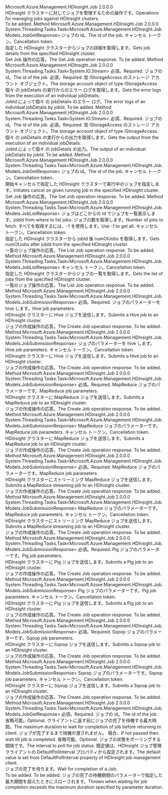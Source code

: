 <Type Name="IJobOperations" FullName="Microsoft.Azure.Management.HDInsight.Job.IJobOperations">
  <TypeSignature Language="C#" Value="public interface IJobOperations" />
  <TypeSignature Language="ILAsm" Value=".class public interface auto ansi abstract IJobOperations" />
  <TypeSignature Language="DocId" Value="T:Microsoft.Azure.Management.HDInsight.Job.IJobOperations" />
  <TypeSignature Language="VB.NET" Value="Public Interface IJobOperations" />
  <TypeSignature Language="F#" Value="type IJobOperations = interface" />
  <AssemblyInfo>
    <AssemblyName>Microsoft.Azure.Management.HDInsight.Job</AssemblyName>
    <AssemblyVersion>2.0.0.0</AssemblyVersion>
  </AssemblyInfo>
  <Interfaces />
  <Docs>
    <summary>
            <span data-ttu-id="99120-101">HDInsight クラスターに対してジョブを管理するための操作です。</span><span class="sxs-lookup"><span data-stu-id="99120-101">Operations for managing jobs against HDInsight clusters.</span></span>
            </summary>
    <remarks>To be added.</remarks>
  </Docs>
  <Members>
    <Member MemberName="GetJobAsync">
      <MemberSignature Language="C#" Value="public System.Threading.Tasks.Task&lt;Microsoft.Azure.Management.HDInsight.Job.Models.JobGetResponse&gt; GetJobAsync (string jobId, System.Threading.CancellationToken cancellationToken);" />
      <MemberSignature Language="ILAsm" Value=".method public hidebysig newslot virtual instance class System.Threading.Tasks.Task`1&lt;class Microsoft.Azure.Management.HDInsight.Job.Models.JobGetResponse&gt; GetJobAsync(string jobId, valuetype System.Threading.CancellationToken cancellationToken) cil managed" />
      <MemberSignature Language="DocId" Value="M:Microsoft.Azure.Management.HDInsight.Job.IJobOperations.GetJobAsync(System.String,System.Threading.CancellationToken)" />
      <MemberSignature Language="F#" Value="abstract member GetJobAsync : string * System.Threading.CancellationToken -&gt; System.Threading.Tasks.Task&lt;Microsoft.Azure.Management.HDInsight.Job.Models.JobGetResponse&gt;" Usage="iJobOperations.GetJobAsync (jobId, cancellationToken)" />
      <MemberType>Method</MemberType>
      <AssemblyInfo>
        <AssemblyName>Microsoft.Azure.Management.HDInsight.Job</AssemblyName>
        <AssemblyVersion>2.0.0.0</AssemblyVersion>
      </AssemblyInfo>
      <ReturnValue>
        <ReturnType>System.Threading.Tasks.Task&lt;Microsoft.Azure.Management.HDInsight.Job.Models.JobGetResponse&gt;</ReturnType>
      </ReturnValue>
      <Parameters>
        <Parameter Name="jobId" Type="System.String" />
        <Parameter Name="cancellationToken" Type="System.Threading.CancellationToken" />
      </Parameters>
      <Docs>
        <param name="jobId">
            <span data-ttu-id="99120-102">ジョブの id。</span><span class="sxs-lookup"><span data-stu-id="99120-102">The id of the job.</span></span>
            </param>
        <param name="cancellationToken">
            <span data-ttu-id="99120-103">キャンセル トークン。</span><span class="sxs-lookup"><span data-stu-id="99120-103">Cancellation token.</span></span>
            </param>
        <summary>
            <span data-ttu-id="99120-104">指定した HDInsight クラスターからジョブの詳細を取得します。</span><span class="sxs-lookup"><span data-stu-id="99120-104">Gets job details from the specified HDInsight cluster.</span></span>
            </summary>
        <returns>
            <span data-ttu-id="99120-105">Get Job 操作の応答。</span><span class="sxs-lookup"><span data-stu-id="99120-105">The Get Job operation response.</span></span>
            </returns>
        <remarks>To be added.</remarks>
      </Docs>
    </Member>
    <Member MemberName="GetJobErrorLogsAsync">
      <MemberSignature Language="C#" Value="public System.Threading.Tasks.Task&lt;System.IO.Stream&gt; GetJobErrorLogsAsync (string jobId, Microsoft.Azure.Management.HDInsight.Job.Models.IStorageAccess storageAccess, System.Threading.CancellationToken cancellationToken);" />
      <MemberSignature Language="ILAsm" Value=".method public hidebysig newslot virtual instance class System.Threading.Tasks.Task`1&lt;class System.IO.Stream&gt; GetJobErrorLogsAsync(string jobId, class Microsoft.Azure.Management.HDInsight.Job.Models.IStorageAccess storageAccess, valuetype System.Threading.CancellationToken cancellationToken) cil managed" />
      <MemberSignature Language="DocId" Value="M:Microsoft.Azure.Management.HDInsight.Job.IJobOperations.GetJobErrorLogsAsync(System.String,Microsoft.Azure.Management.HDInsight.Job.Models.IStorageAccess,System.Threading.CancellationToken)" />
      <MemberSignature Language="F#" Value="abstract member GetJobErrorLogsAsync : string * Microsoft.Azure.Management.HDInsight.Job.Models.IStorageAccess * System.Threading.CancellationToken -&gt; System.Threading.Tasks.Task&lt;System.IO.Stream&gt;" Usage="iJobOperations.GetJobErrorLogsAsync (jobId, storageAccess, cancellationToken)" />
      <MemberType>Method</MemberType>
      <AssemblyInfo>
        <AssemblyName>Microsoft.Azure.Management.HDInsight.Job</AssemblyName>
        <AssemblyVersion>2.0.0.0</AssemblyVersion>
      </AssemblyInfo>
      <ReturnValue>
        <ReturnType>System.Threading.Tasks.Task&lt;System.IO.Stream&gt;</ReturnType>
      </ReturnValue>
      <Parameters>
        <Parameter Name="jobId" Type="System.String" />
        <Parameter Name="storageAccess" Type="Microsoft.Azure.Management.HDInsight.Job.Models.IStorageAccess" />
        <Parameter Name="cancellationToken" Type="System.Threading.CancellationToken" />
      </Parameters>
      <Docs>
        <param name="jobId">
            <span data-ttu-id="99120-106">必須。</span><span class="sxs-lookup"><span data-stu-id="99120-106">Required.</span></span> <span data-ttu-id="99120-107">ジョブの id。</span><span class="sxs-lookup"><span data-stu-id="99120-107">The id of the job.</span></span>
            </param>
        <param name="storageAccess">
            <span data-ttu-id="99120-108">必須。</span><span class="sxs-lookup"><span data-stu-id="99120-108">Required.</span></span> <span data-ttu-id="99120-109">型 IStorageAccess のストレージ アカウント オブジェクト。</span><span class="sxs-lookup"><span data-stu-id="99120-109">The storage account object of type IStorageAccess.</span></span>
            </param>
        <param name="cancellationToken"></param>
        <summary>
            <span data-ttu-id="99120-110">個々 の jobDetails の実行からのエラー ログを取得します。</span><span class="sxs-lookup"><span data-stu-id="99120-110">Gets the error logs from the execution of an individual jobDetails.</span></span>
            </summary>
        <returns>
            <span data-ttu-id="99120-111">JobId によって個々 の jobDetails のエラー ログ。</span><span class="sxs-lookup"><span data-stu-id="99120-111">The error logs of an individual jobDetails by jobId.</span></span>
            </returns>
        <remarks>To be added.</remarks>
      </Docs>
    </Member>
    <Member MemberName="GetJobOutputAsync">
      <MemberSignature Language="C#" Value="public System.Threading.Tasks.Task&lt;System.IO.Stream&gt; GetJobOutputAsync (string jobId, Microsoft.Azure.Management.HDInsight.Job.Models.IStorageAccess storageAccess, System.Threading.CancellationToken cancellationToken);" />
      <MemberSignature Language="ILAsm" Value=".method public hidebysig newslot virtual instance class System.Threading.Tasks.Task`1&lt;class System.IO.Stream&gt; GetJobOutputAsync(string jobId, class Microsoft.Azure.Management.HDInsight.Job.Models.IStorageAccess storageAccess, valuetype System.Threading.CancellationToken cancellationToken) cil managed" />
      <MemberSignature Language="DocId" Value="M:Microsoft.Azure.Management.HDInsight.Job.IJobOperations.GetJobOutputAsync(System.String,Microsoft.Azure.Management.HDInsight.Job.Models.IStorageAccess,System.Threading.CancellationToken)" />
      <MemberSignature Language="F#" Value="abstract member GetJobOutputAsync : string * Microsoft.Azure.Management.HDInsight.Job.Models.IStorageAccess * System.Threading.CancellationToken -&gt; System.Threading.Tasks.Task&lt;System.IO.Stream&gt;" Usage="iJobOperations.GetJobOutputAsync (jobId, storageAccess, cancellationToken)" />
      <MemberType>Method</MemberType>
      <AssemblyInfo>
        <AssemblyName>Microsoft.Azure.Management.HDInsight.Job</AssemblyName>
        <AssemblyVersion>2.0.0.0</AssemblyVersion>
      </AssemblyInfo>
      <ReturnValue>
        <ReturnType>System.Threading.Tasks.Task&lt;System.IO.Stream&gt;</ReturnType>
      </ReturnValue>
      <Parameters>
        <Parameter Name="jobId" Type="System.String" />
        <Parameter Name="storageAccess" Type="Microsoft.Azure.Management.HDInsight.Job.Models.IStorageAccess" />
        <Parameter Name="cancellationToken" Type="System.Threading.CancellationToken" />
      </Parameters>
      <Docs>
        <param name="jobId">
            <span data-ttu-id="99120-112">必須。</span><span class="sxs-lookup"><span data-stu-id="99120-112">Required.</span></span> <span data-ttu-id="99120-113">ジョブの id。</span><span class="sxs-lookup"><span data-stu-id="99120-113">The id of the job.</span></span>
            </param>
        <param name="storageAccess">
            <span data-ttu-id="99120-114">必須。</span><span class="sxs-lookup"><span data-stu-id="99120-114">Required.</span></span> <span data-ttu-id="99120-115">型 IStorageAccess のストレージ アカウント オブジェクト。</span><span class="sxs-lookup"><span data-stu-id="99120-115">The storage account object of type IStorageAccess.</span></span>
            </param>
        <param name="cancellationToken"></param>
        <summary>
            <span data-ttu-id="99120-116">個々 の jobDetails の実行からの出力を取得します。</span><span class="sxs-lookup"><span data-stu-id="99120-116">Gets the output from the execution of an individual jobDetails.</span></span>
            </summary>
        <returns>
            <span data-ttu-id="99120-117">JobId によって個々 の jobDetails の出力。</span><span class="sxs-lookup"><span data-stu-id="99120-117">The output of an individual jobDetails by jobId.</span></span>
            </returns>
        <remarks>To be added.</remarks>
      </Docs>
    </Member>
    <Member MemberName="KillJobAsync">
      <MemberSignature Language="C#" Value="public System.Threading.Tasks.Task&lt;Microsoft.Azure.Management.HDInsight.Job.Models.JobGetResponse&gt; KillJobAsync (string jobId, System.Threading.CancellationToken cancellationToken);" />
      <MemberSignature Language="ILAsm" Value=".method public hidebysig newslot virtual instance class System.Threading.Tasks.Task`1&lt;class Microsoft.Azure.Management.HDInsight.Job.Models.JobGetResponse&gt; KillJobAsync(string jobId, valuetype System.Threading.CancellationToken cancellationToken) cil managed" />
      <MemberSignature Language="DocId" Value="M:Microsoft.Azure.Management.HDInsight.Job.IJobOperations.KillJobAsync(System.String,System.Threading.CancellationToken)" />
      <MemberSignature Language="F#" Value="abstract member KillJobAsync : string * System.Threading.CancellationToken -&gt; System.Threading.Tasks.Task&lt;Microsoft.Azure.Management.HDInsight.Job.Models.JobGetResponse&gt;" Usage="iJobOperations.KillJobAsync (jobId, cancellationToken)" />
      <MemberType>Method</MemberType>
      <AssemblyInfo>
        <AssemblyName>Microsoft.Azure.Management.HDInsight.Job</AssemblyName>
        <AssemblyVersion>2.0.0.0</AssemblyVersion>
      </AssemblyInfo>
      <ReturnValue>
        <ReturnType>System.Threading.Tasks.Task&lt;Microsoft.Azure.Management.HDInsight.Job.Models.JobGetResponse&gt;</ReturnType>
      </ReturnValue>
      <Parameters>
        <Parameter Name="jobId" Type="System.String" />
        <Parameter Name="cancellationToken" Type="System.Threading.CancellationToken" />
      </Parameters>
      <Docs>
        <param name="jobId">
            <span data-ttu-id="99120-118">ジョブの id。</span><span class="sxs-lookup"><span data-stu-id="99120-118">The id of the job.</span></span>
            </param>
        <param name="cancellationToken">
            <span data-ttu-id="99120-119">キャンセル トークン。</span><span class="sxs-lookup"><span data-stu-id="99120-119">Cancellation token.</span></span>
            </param>
        <summary>
            <span data-ttu-id="99120-120">開始キャンセルで指定した HDInsight クラスターで実行中のジョブを指定します。</span><span class="sxs-lookup"><span data-stu-id="99120-120">Initiates cancel on given running job in the specified HDInsight cluster.</span></span>
            </summary>
        <returns>
            <span data-ttu-id="99120-121">Get Job 操作の応答。</span><span class="sxs-lookup"><span data-stu-id="99120-121">The Get Job operation response.</span></span>
            </returns>
        <remarks>To be added.</remarks>
      </Docs>
    </Member>
    <Member MemberName="ListJobsAfterJobIdAsync">
      <MemberSignature Language="C#" Value="public System.Threading.Tasks.Task&lt;Microsoft.Azure.Management.HDInsight.Job.Models.JobListResponse&gt; ListJobsAfterJobIdAsync (string jobId, int numOfJobs, System.Threading.CancellationToken cancellationToken);" />
      <MemberSignature Language="ILAsm" Value=".method public hidebysig newslot virtual instance class System.Threading.Tasks.Task`1&lt;class Microsoft.Azure.Management.HDInsight.Job.Models.JobListResponse&gt; ListJobsAfterJobIdAsync(string jobId, int32 numOfJobs, valuetype System.Threading.CancellationToken cancellationToken) cil managed" />
      <MemberSignature Language="DocId" Value="M:Microsoft.Azure.Management.HDInsight.Job.IJobOperations.ListJobsAfterJobIdAsync(System.String,System.Int32,System.Threading.CancellationToken)" />
      <MemberSignature Language="F#" Value="abstract member ListJobsAfterJobIdAsync : string * int * System.Threading.CancellationToken -&gt; System.Threading.Tasks.Task&lt;Microsoft.Azure.Management.HDInsight.Job.Models.JobListResponse&gt;" Usage="iJobOperations.ListJobsAfterJobIdAsync (jobId, numOfJobs, cancellationToken)" />
      <MemberType>Method</MemberType>
      <AssemblyInfo>
        <AssemblyName>Microsoft.Azure.Management.HDInsight.Job</AssemblyName>
        <AssemblyVersion>2.0.0.0</AssemblyVersion>
      </AssemblyInfo>
      <ReturnValue>
        <ReturnType>System.Threading.Tasks.Task&lt;Microsoft.Azure.Management.HDInsight.Job.Models.JobListResponse&gt;</ReturnType>
      </ReturnValue>
      <Parameters>
        <Parameter Name="jobId" Type="System.String" />
        <Parameter Name="numOfJobs" Type="System.Int32" />
        <Parameter Name="cancellationToken" Type="System.Threading.CancellationToken" />
      </Parameters>
      <Docs>
        <param name="jobId">
            <span data-ttu-id="99120-122">ジョブはどこからの Id でジョブを一覧表示します。</span><span class="sxs-lookup"><span data-stu-id="99120-122">jobId from where to list jobs.</span></span>
            </param>
        <param name="numOfJobs">
            <span data-ttu-id="99120-123">ジョブの数を取得します。</span><span class="sxs-lookup"><span data-stu-id="99120-123">Number of jobs to fetch.</span></span> <span data-ttu-id="99120-124">すべてを取得するには、-1 を使用します。</span><span class="sxs-lookup"><span data-stu-id="99120-124">Use -1 to get all.</span></span>
            </param>
        <param name="cancellationToken">
            <span data-ttu-id="99120-125">キャンセル トークン。</span><span class="sxs-lookup"><span data-stu-id="99120-125">Cancellation token.</span></span>
            </param>
        <summary>
            <span data-ttu-id="99120-126">指定した HDInsight クラスターから jobId 後 numOfJobs を取得します。</span><span class="sxs-lookup"><span data-stu-id="99120-126">Gets numOfJobs after jobId from the specified HDInsight cluster.</span></span>
            </summary>
        <returns>
            <span data-ttu-id="99120-127">一覧のジョブ操作の応答。</span><span class="sxs-lookup"><span data-stu-id="99120-127">The List Job operation response.</span></span>
            </returns>
        <remarks>To be added.</remarks>
      </Docs>
    </Member>
    <Member MemberName="ListJobsAsync">
      <MemberSignature Language="C#" Value="public System.Threading.Tasks.Task&lt;Microsoft.Azure.Management.HDInsight.Job.Models.JobListResponse&gt; ListJobsAsync (System.Threading.CancellationToken cancellationToken);" />
      <MemberSignature Language="ILAsm" Value=".method public hidebysig newslot virtual instance class System.Threading.Tasks.Task`1&lt;class Microsoft.Azure.Management.HDInsight.Job.Models.JobListResponse&gt; ListJobsAsync(valuetype System.Threading.CancellationToken cancellationToken) cil managed" />
      <MemberSignature Language="DocId" Value="M:Microsoft.Azure.Management.HDInsight.Job.IJobOperations.ListJobsAsync(System.Threading.CancellationToken)" />
      <MemberSignature Language="F#" Value="abstract member ListJobsAsync : System.Threading.CancellationToken -&gt; System.Threading.Tasks.Task&lt;Microsoft.Azure.Management.HDInsight.Job.Models.JobListResponse&gt;" Usage="iJobOperations.ListJobsAsync cancellationToken" />
      <MemberType>Method</MemberType>
      <AssemblyInfo>
        <AssemblyName>Microsoft.Azure.Management.HDInsight.Job</AssemblyName>
        <AssemblyVersion>2.0.0.0</AssemblyVersion>
      </AssemblyInfo>
      <ReturnValue>
        <ReturnType>System.Threading.Tasks.Task&lt;Microsoft.Azure.Management.HDInsight.Job.Models.JobListResponse&gt;</ReturnType>
      </ReturnValue>
      <Parameters>
        <Parameter Name="cancellationToken" Type="System.Threading.CancellationToken" />
      </Parameters>
      <Docs>
        <param name="cancellationToken">
            <span data-ttu-id="99120-128">キャンセル トークン。</span><span class="sxs-lookup"><span data-stu-id="99120-128">Cancellation token.</span></span>
            </param>
        <summary>
            <span data-ttu-id="99120-129">指定した HDInsight クラスターからジョブの一覧を取得します。</span><span class="sxs-lookup"><span data-stu-id="99120-129">Gets the list of jobs from the specified HDInsight cluster.</span></span>
            </summary>
        <returns>
            <span data-ttu-id="99120-130">一覧のジョブ操作の応答。</span><span class="sxs-lookup"><span data-stu-id="99120-130">The List Job operation response.</span></span>
            </returns>
        <remarks>To be added.</remarks>
      </Docs>
    </Member>
    <Member MemberName="SubmitHiveJobAsync">
      <MemberSignature Language="C#" Value="public System.Threading.Tasks.Task&lt;Microsoft.Azure.Management.HDInsight.Job.Models.JobSubmissionResponse&gt; SubmitHiveJobAsync (Microsoft.Azure.Management.HDInsight.Job.Models.HiveJobSubmissionParameters parameters);" />
      <MemberSignature Language="ILAsm" Value=".method public hidebysig newslot virtual instance class System.Threading.Tasks.Task`1&lt;class Microsoft.Azure.Management.HDInsight.Job.Models.JobSubmissionResponse&gt; SubmitHiveJobAsync(class Microsoft.Azure.Management.HDInsight.Job.Models.HiveJobSubmissionParameters parameters) cil managed" />
      <MemberSignature Language="DocId" Value="M:Microsoft.Azure.Management.HDInsight.Job.IJobOperations.SubmitHiveJobAsync(Microsoft.Azure.Management.HDInsight.Job.Models.HiveJobSubmissionParameters)" />
      <MemberSignature Language="VB.NET" Value="Public Function SubmitHiveJobAsync (parameters As HiveJobSubmissionParameters) As Task(Of JobSubmissionResponse)" />
      <MemberSignature Language="F#" Value="abstract member SubmitHiveJobAsync : Microsoft.Azure.Management.HDInsight.Job.Models.HiveJobSubmissionParameters -&gt; System.Threading.Tasks.Task&lt;Microsoft.Azure.Management.HDInsight.Job.Models.JobSubmissionResponse&gt;" Usage="iJobOperations.SubmitHiveJobAsync parameters" />
      <MemberType>Method</MemberType>
      <AssemblyInfo>
        <AssemblyName>Microsoft.Azure.Management.HDInsight.Job</AssemblyName>
        <AssemblyVersion>2.0.0.0</AssemblyVersion>
      </AssemblyInfo>
      <ReturnValue>
        <ReturnType>System.Threading.Tasks.Task&lt;Microsoft.Azure.Management.HDInsight.Job.Models.JobSubmissionResponse&gt;</ReturnType>
      </ReturnValue>
      <Parameters>
        <Parameter Name="parameters" Type="Microsoft.Azure.Management.HDInsight.Job.Models.HiveJobSubmissionParameters" />
      </Parameters>
      <Docs>
        <param name="parameters">
            <span data-ttu-id="99120-131">必須。</span><span class="sxs-lookup"><span data-stu-id="99120-131">Required.</span></span> <span data-ttu-id="99120-132">ジョブのパラメーターを hive します。</span><span class="sxs-lookup"><span data-stu-id="99120-132">Hive job parameters.</span></span>
            </param>
        <summary>
            <span data-ttu-id="99120-133">HDInsight クラスターに Hive ジョブを送信します。</span><span class="sxs-lookup"><span data-stu-id="99120-133">Submits a Hive job to an HDInsight cluster.</span></span>
            </summary>
        <returns>
            <span data-ttu-id="99120-134">ジョブの作成操作の応答。</span><span class="sxs-lookup"><span data-stu-id="99120-134">The Create Job operation response.</span></span>
            </returns>
        <remarks>To be added.</remarks>
      </Docs>
    </Member>
    <Member MemberName="SubmitHiveJobAsync">
      <MemberSignature Language="C#" Value="public System.Threading.Tasks.Task&lt;Microsoft.Azure.Management.HDInsight.Job.Models.JobSubmissionResponse&gt; SubmitHiveJobAsync (Microsoft.Azure.Management.HDInsight.Job.Models.JobSubmissionParameters parameters, System.Threading.CancellationToken cancellationToken);" />
      <MemberSignature Language="ILAsm" Value=".method public hidebysig newslot virtual instance class System.Threading.Tasks.Task`1&lt;class Microsoft.Azure.Management.HDInsight.Job.Models.JobSubmissionResponse&gt; SubmitHiveJobAsync(class Microsoft.Azure.Management.HDInsight.Job.Models.JobSubmissionParameters parameters, valuetype System.Threading.CancellationToken cancellationToken) cil managed" />
      <MemberSignature Language="DocId" Value="M:Microsoft.Azure.Management.HDInsight.Job.IJobOperations.SubmitHiveJobAsync(Microsoft.Azure.Management.HDInsight.Job.Models.JobSubmissionParameters,System.Threading.CancellationToken)" />
      <MemberSignature Language="F#" Value="abstract member SubmitHiveJobAsync : Microsoft.Azure.Management.HDInsight.Job.Models.JobSubmissionParameters * System.Threading.CancellationToken -&gt; System.Threading.Tasks.Task&lt;Microsoft.Azure.Management.HDInsight.Job.Models.JobSubmissionResponse&gt;" Usage="iJobOperations.SubmitHiveJobAsync (parameters, cancellationToken)" />
      <MemberType>Method</MemberType>
      <AssemblyInfo>
        <AssemblyName>Microsoft.Azure.Management.HDInsight.Job</AssemblyName>
        <AssemblyVersion>2.0.0.0</AssemblyVersion>
      </AssemblyInfo>
      <ReturnValue>
        <ReturnType>System.Threading.Tasks.Task&lt;Microsoft.Azure.Management.HDInsight.Job.Models.JobSubmissionResponse&gt;</ReturnType>
      </ReturnValue>
      <Parameters>
        <Parameter Name="parameters" Type="Microsoft.Azure.Management.HDInsight.Job.Models.JobSubmissionParameters" />
        <Parameter Name="cancellationToken" Type="System.Threading.CancellationToken" />
      </Parameters>
      <Docs>
        <param name="parameters">
            <span data-ttu-id="99120-135">ジョブのパラメーターを hive します。</span><span class="sxs-lookup"><span data-stu-id="99120-135">Hive job parameters.</span></span>
            </param>
        <param name="cancellationToken">
            <span data-ttu-id="99120-136">キャンセル トークン。</span><span class="sxs-lookup"><span data-stu-id="99120-136">Cancellation token.</span></span>
            </param>
        <summary>
            <span data-ttu-id="99120-137">HDInsight クラスターに Hive ジョブを送信します。</span><span class="sxs-lookup"><span data-stu-id="99120-137">Submits a Hive job to an HDInsight cluster.</span></span>
            </summary>
        <returns>
            <span data-ttu-id="99120-138">ジョブの作成操作の応答。</span><span class="sxs-lookup"><span data-stu-id="99120-138">The Create Job operation response.</span></span>
            </returns>
        <remarks>To be added.</remarks>
      </Docs>
    </Member>
    <Member MemberName="SubmitMapReduceJobAsync">
      <MemberSignature Language="C#" Value="public System.Threading.Tasks.Task&lt;Microsoft.Azure.Management.HDInsight.Job.Models.JobSubmissionResponse&gt; SubmitMapReduceJobAsync (Microsoft.Azure.Management.HDInsight.Job.Models.MapReduceJobSubmissionParameters parameters);" />
      <MemberSignature Language="ILAsm" Value=".method public hidebysig newslot virtual instance class System.Threading.Tasks.Task`1&lt;class Microsoft.Azure.Management.HDInsight.Job.Models.JobSubmissionResponse&gt; SubmitMapReduceJobAsync(class Microsoft.Azure.Management.HDInsight.Job.Models.MapReduceJobSubmissionParameters parameters) cil managed" />
      <MemberSignature Language="DocId" Value="M:Microsoft.Azure.Management.HDInsight.Job.IJobOperations.SubmitMapReduceJobAsync(Microsoft.Azure.Management.HDInsight.Job.Models.MapReduceJobSubmissionParameters)" />
      <MemberSignature Language="VB.NET" Value="Public Function SubmitMapReduceJobAsync (parameters As MapReduceJobSubmissionParameters) As Task(Of JobSubmissionResponse)" />
      <MemberSignature Language="F#" Value="abstract member SubmitMapReduceJobAsync : Microsoft.Azure.Management.HDInsight.Job.Models.MapReduceJobSubmissionParameters -&gt; System.Threading.Tasks.Task&lt;Microsoft.Azure.Management.HDInsight.Job.Models.JobSubmissionResponse&gt;" Usage="iJobOperations.SubmitMapReduceJobAsync parameters" />
      <MemberType>Method</MemberType>
      <AssemblyInfo>
        <AssemblyName>Microsoft.Azure.Management.HDInsight.Job</AssemblyName>
        <AssemblyVersion>2.0.0.0</AssemblyVersion>
      </AssemblyInfo>
      <ReturnValue>
        <ReturnType>System.Threading.Tasks.Task&lt;Microsoft.Azure.Management.HDInsight.Job.Models.JobSubmissionResponse&gt;</ReturnType>
      </ReturnValue>
      <Parameters>
        <Parameter Name="parameters" Type="Microsoft.Azure.Management.HDInsight.Job.Models.MapReduceJobSubmissionParameters" />
      </Parameters>
      <Docs>
        <param name="parameters">
            <span data-ttu-id="99120-139">必須。</span><span class="sxs-lookup"><span data-stu-id="99120-139">Required.</span></span> <span data-ttu-id="99120-140">MapReduce ジョブのパラメーターです。</span><span class="sxs-lookup"><span data-stu-id="99120-140">MapReduce job parameters.</span></span>
            </param>
        <summary>
            <span data-ttu-id="99120-141">HDInsight クラスターに MapReduce ジョブを送信します。</span><span class="sxs-lookup"><span data-stu-id="99120-141">Submits a MapReduce job to an HDInsight cluster.</span></span>
            </summary>
        <returns>
            <span data-ttu-id="99120-142">ジョブの作成操作の応答。</span><span class="sxs-lookup"><span data-stu-id="99120-142">The Create Job operation response.</span></span>
            </returns>
        <remarks>To be added.</remarks>
      </Docs>
    </Member>
    <Member MemberName="SubmitMapReduceJobAsync">
      <MemberSignature Language="C#" Value="public System.Threading.Tasks.Task&lt;Microsoft.Azure.Management.HDInsight.Job.Models.JobSubmissionResponse&gt; SubmitMapReduceJobAsync (Microsoft.Azure.Management.HDInsight.Job.Models.JobSubmissionParameters parameters, System.Threading.CancellationToken cancellationToken);" />
      <MemberSignature Language="ILAsm" Value=".method public hidebysig newslot virtual instance class System.Threading.Tasks.Task`1&lt;class Microsoft.Azure.Management.HDInsight.Job.Models.JobSubmissionResponse&gt; SubmitMapReduceJobAsync(class Microsoft.Azure.Management.HDInsight.Job.Models.JobSubmissionParameters parameters, valuetype System.Threading.CancellationToken cancellationToken) cil managed" />
      <MemberSignature Language="DocId" Value="M:Microsoft.Azure.Management.HDInsight.Job.IJobOperations.SubmitMapReduceJobAsync(Microsoft.Azure.Management.HDInsight.Job.Models.JobSubmissionParameters,System.Threading.CancellationToken)" />
      <MemberSignature Language="F#" Value="abstract member SubmitMapReduceJobAsync : Microsoft.Azure.Management.HDInsight.Job.Models.JobSubmissionParameters * System.Threading.CancellationToken -&gt; System.Threading.Tasks.Task&lt;Microsoft.Azure.Management.HDInsight.Job.Models.JobSubmissionResponse&gt;" Usage="iJobOperations.SubmitMapReduceJobAsync (parameters, cancellationToken)" />
      <MemberType>Method</MemberType>
      <AssemblyInfo>
        <AssemblyName>Microsoft.Azure.Management.HDInsight.Job</AssemblyName>
        <AssemblyVersion>2.0.0.0</AssemblyVersion>
      </AssemblyInfo>
      <ReturnValue>
        <ReturnType>System.Threading.Tasks.Task&lt;Microsoft.Azure.Management.HDInsight.Job.Models.JobSubmissionResponse&gt;</ReturnType>
      </ReturnValue>
      <Parameters>
        <Parameter Name="parameters" Type="Microsoft.Azure.Management.HDInsight.Job.Models.JobSubmissionParameters" />
        <Parameter Name="cancellationToken" Type="System.Threading.CancellationToken" />
      </Parameters>
      <Docs>
        <param name="parameters">
            <span data-ttu-id="99120-143">MapReduce ジョブのパラメーターです。</span><span class="sxs-lookup"><span data-stu-id="99120-143">MapReduce job parameters.</span></span>
            </param>
        <param name="cancellationToken">
            <span data-ttu-id="99120-144">キャンセル トークン。</span><span class="sxs-lookup"><span data-stu-id="99120-144">Cancellation token.</span></span>
            </param>
        <summary>
            <span data-ttu-id="99120-145">HDInsight クラスターに MapReduce ジョブを送信します。</span><span class="sxs-lookup"><span data-stu-id="99120-145">Submits a MapReduce job to an HDInsight cluster.</span></span>
            </summary>
        <returns>
            <span data-ttu-id="99120-146">ジョブの作成操作の応答。</span><span class="sxs-lookup"><span data-stu-id="99120-146">The Create Job operation response.</span></span>
            </returns>
        <remarks>To be added.</remarks>
      </Docs>
    </Member>
    <Member MemberName="SubmitMapReduceStreamingJobAsync">
      <MemberSignature Language="C#" Value="public System.Threading.Tasks.Task&lt;Microsoft.Azure.Management.HDInsight.Job.Models.JobSubmissionResponse&gt; SubmitMapReduceStreamingJobAsync (Microsoft.Azure.Management.HDInsight.Job.Models.MapReduceStreamingJobSubmissionParameters parameters);" />
      <MemberSignature Language="ILAsm" Value=".method public hidebysig newslot virtual instance class System.Threading.Tasks.Task`1&lt;class Microsoft.Azure.Management.HDInsight.Job.Models.JobSubmissionResponse&gt; SubmitMapReduceStreamingJobAsync(class Microsoft.Azure.Management.HDInsight.Job.Models.MapReduceStreamingJobSubmissionParameters parameters) cil managed" />
      <MemberSignature Language="DocId" Value="M:Microsoft.Azure.Management.HDInsight.Job.IJobOperations.SubmitMapReduceStreamingJobAsync(Microsoft.Azure.Management.HDInsight.Job.Models.MapReduceStreamingJobSubmissionParameters)" />
      <MemberSignature Language="VB.NET" Value="Public Function SubmitMapReduceStreamingJobAsync (parameters As MapReduceStreamingJobSubmissionParameters) As Task(Of JobSubmissionResponse)" />
      <MemberSignature Language="F#" Value="abstract member SubmitMapReduceStreamingJobAsync : Microsoft.Azure.Management.HDInsight.Job.Models.MapReduceStreamingJobSubmissionParameters -&gt; System.Threading.Tasks.Task&lt;Microsoft.Azure.Management.HDInsight.Job.Models.JobSubmissionResponse&gt;" Usage="iJobOperations.SubmitMapReduceStreamingJobAsync parameters" />
      <MemberType>Method</MemberType>
      <AssemblyInfo>
        <AssemblyName>Microsoft.Azure.Management.HDInsight.Job</AssemblyName>
        <AssemblyVersion>2.0.0.0</AssemblyVersion>
      </AssemblyInfo>
      <ReturnValue>
        <ReturnType>System.Threading.Tasks.Task&lt;Microsoft.Azure.Management.HDInsight.Job.Models.JobSubmissionResponse&gt;</ReturnType>
      </ReturnValue>
      <Parameters>
        <Parameter Name="parameters" Type="Microsoft.Azure.Management.HDInsight.Job.Models.MapReduceStreamingJobSubmissionParameters" />
      </Parameters>
      <Docs>
        <param name="parameters">
            <span data-ttu-id="99120-147">必須。</span><span class="sxs-lookup"><span data-stu-id="99120-147">Required.</span></span> <span data-ttu-id="99120-148">MapReduce ジョブのパラメーターです。</span><span class="sxs-lookup"><span data-stu-id="99120-148">MapReduce job parameters.</span></span>
            </param>
        <summary>
            <span data-ttu-id="99120-149">HDInsight クラスターにストリーミング MapReduce ジョブを送信します。</span><span class="sxs-lookup"><span data-stu-id="99120-149">Submits a MapReduce streaming job to an HDInsight cluster.</span></span>
            </summary>
        <returns>
            <span data-ttu-id="99120-150">ジョブの作成操作の応答。</span><span class="sxs-lookup"><span data-stu-id="99120-150">The Create Job operation response.</span></span>
            </returns>
        <remarks>To be added.</remarks>
      </Docs>
    </Member>
    <Member MemberName="SubmitMapReduceStreamingJobAsync">
      <MemberSignature Language="C#" Value="public System.Threading.Tasks.Task&lt;Microsoft.Azure.Management.HDInsight.Job.Models.JobSubmissionResponse&gt; SubmitMapReduceStreamingJobAsync (Microsoft.Azure.Management.HDInsight.Job.Models.JobSubmissionParameters parameters, System.Threading.CancellationToken cancellationToken);" />
      <MemberSignature Language="ILAsm" Value=".method public hidebysig newslot virtual instance class System.Threading.Tasks.Task`1&lt;class Microsoft.Azure.Management.HDInsight.Job.Models.JobSubmissionResponse&gt; SubmitMapReduceStreamingJobAsync(class Microsoft.Azure.Management.HDInsight.Job.Models.JobSubmissionParameters parameters, valuetype System.Threading.CancellationToken cancellationToken) cil managed" />
      <MemberSignature Language="DocId" Value="M:Microsoft.Azure.Management.HDInsight.Job.IJobOperations.SubmitMapReduceStreamingJobAsync(Microsoft.Azure.Management.HDInsight.Job.Models.JobSubmissionParameters,System.Threading.CancellationToken)" />
      <MemberSignature Language="F#" Value="abstract member SubmitMapReduceStreamingJobAsync : Microsoft.Azure.Management.HDInsight.Job.Models.JobSubmissionParameters * System.Threading.CancellationToken -&gt; System.Threading.Tasks.Task&lt;Microsoft.Azure.Management.HDInsight.Job.Models.JobSubmissionResponse&gt;" Usage="iJobOperations.SubmitMapReduceStreamingJobAsync (parameters, cancellationToken)" />
      <MemberType>Method</MemberType>
      <AssemblyInfo>
        <AssemblyName>Microsoft.Azure.Management.HDInsight.Job</AssemblyName>
        <AssemblyVersion>2.0.0.0</AssemblyVersion>
      </AssemblyInfo>
      <ReturnValue>
        <ReturnType>System.Threading.Tasks.Task&lt;Microsoft.Azure.Management.HDInsight.Job.Models.JobSubmissionResponse&gt;</ReturnType>
      </ReturnValue>
      <Parameters>
        <Parameter Name="parameters" Type="Microsoft.Azure.Management.HDInsight.Job.Models.JobSubmissionParameters" />
        <Parameter Name="cancellationToken" Type="System.Threading.CancellationToken" />
      </Parameters>
      <Docs>
        <param name="parameters">
            <span data-ttu-id="99120-151">MapReduce ジョブのパラメーターです。</span><span class="sxs-lookup"><span data-stu-id="99120-151">MapReduce job parameters.</span></span>
            </param>
        <param name="cancellationToken">
            <span data-ttu-id="99120-152">キャンセル トークン。</span><span class="sxs-lookup"><span data-stu-id="99120-152">Cancellation token.</span></span>
            </param>
        <summary>
            <span data-ttu-id="99120-153">HDInsight クラスターにストリーミング MapReduce ジョブを送信します。</span><span class="sxs-lookup"><span data-stu-id="99120-153">Submits a MapReduce streaming job to an HDInsight cluster.</span></span>
            </summary>
        <returns>
            <span data-ttu-id="99120-154">ジョブの作成操作の応答。</span><span class="sxs-lookup"><span data-stu-id="99120-154">The Create Job operation response.</span></span>
            </returns>
        <remarks>To be added.</remarks>
      </Docs>
    </Member>
    <Member MemberName="SubmitPigJobAsync">
      <MemberSignature Language="C#" Value="public System.Threading.Tasks.Task&lt;Microsoft.Azure.Management.HDInsight.Job.Models.JobSubmissionResponse&gt; SubmitPigJobAsync (Microsoft.Azure.Management.HDInsight.Job.Models.PigJobSubmissionParameters parameters);" />
      <MemberSignature Language="ILAsm" Value=".method public hidebysig newslot virtual instance class System.Threading.Tasks.Task`1&lt;class Microsoft.Azure.Management.HDInsight.Job.Models.JobSubmissionResponse&gt; SubmitPigJobAsync(class Microsoft.Azure.Management.HDInsight.Job.Models.PigJobSubmissionParameters parameters) cil managed" />
      <MemberSignature Language="DocId" Value="M:Microsoft.Azure.Management.HDInsight.Job.IJobOperations.SubmitPigJobAsync(Microsoft.Azure.Management.HDInsight.Job.Models.PigJobSubmissionParameters)" />
      <MemberSignature Language="VB.NET" Value="Public Function SubmitPigJobAsync (parameters As PigJobSubmissionParameters) As Task(Of JobSubmissionResponse)" />
      <MemberSignature Language="F#" Value="abstract member SubmitPigJobAsync : Microsoft.Azure.Management.HDInsight.Job.Models.PigJobSubmissionParameters -&gt; System.Threading.Tasks.Task&lt;Microsoft.Azure.Management.HDInsight.Job.Models.JobSubmissionResponse&gt;" Usage="iJobOperations.SubmitPigJobAsync parameters" />
      <MemberType>Method</MemberType>
      <AssemblyInfo>
        <AssemblyName>Microsoft.Azure.Management.HDInsight.Job</AssemblyName>
        <AssemblyVersion>2.0.0.0</AssemblyVersion>
      </AssemblyInfo>
      <ReturnValue>
        <ReturnType>System.Threading.Tasks.Task&lt;Microsoft.Azure.Management.HDInsight.Job.Models.JobSubmissionResponse&gt;</ReturnType>
      </ReturnValue>
      <Parameters>
        <Parameter Name="parameters" Type="Microsoft.Azure.Management.HDInsight.Job.Models.PigJobSubmissionParameters" />
      </Parameters>
      <Docs>
        <param name="parameters">
            <span data-ttu-id="99120-155">必須。</span><span class="sxs-lookup"><span data-stu-id="99120-155">Required.</span></span> <span data-ttu-id="99120-156">Pig ジョブのパラメーターです。</span><span class="sxs-lookup"><span data-stu-id="99120-156">Pig job parameters.</span></span>
            </param>
        <summary>
            <span data-ttu-id="99120-157">HDInsight クラスターに Pig ジョブを送信します。</span><span class="sxs-lookup"><span data-stu-id="99120-157">Submits a Pig job to an HDInsight cluster.</span></span>
            </summary>
        <returns>
            <span data-ttu-id="99120-158">ジョブの作成操作の応答。</span><span class="sxs-lookup"><span data-stu-id="99120-158">The Create Job operation response.</span></span>
            </returns>
        <remarks>To be added.</remarks>
      </Docs>
    </Member>
    <Member MemberName="SubmitPigJobAsync">
      <MemberSignature Language="C#" Value="public System.Threading.Tasks.Task&lt;Microsoft.Azure.Management.HDInsight.Job.Models.JobSubmissionResponse&gt; SubmitPigJobAsync (Microsoft.Azure.Management.HDInsight.Job.Models.JobSubmissionParameters parameters, System.Threading.CancellationToken cancellationToken);" />
      <MemberSignature Language="ILAsm" Value=".method public hidebysig newslot virtual instance class System.Threading.Tasks.Task`1&lt;class Microsoft.Azure.Management.HDInsight.Job.Models.JobSubmissionResponse&gt; SubmitPigJobAsync(class Microsoft.Azure.Management.HDInsight.Job.Models.JobSubmissionParameters parameters, valuetype System.Threading.CancellationToken cancellationToken) cil managed" />
      <MemberSignature Language="DocId" Value="M:Microsoft.Azure.Management.HDInsight.Job.IJobOperations.SubmitPigJobAsync(Microsoft.Azure.Management.HDInsight.Job.Models.JobSubmissionParameters,System.Threading.CancellationToken)" />
      <MemberSignature Language="F#" Value="abstract member SubmitPigJobAsync : Microsoft.Azure.Management.HDInsight.Job.Models.JobSubmissionParameters * System.Threading.CancellationToken -&gt; System.Threading.Tasks.Task&lt;Microsoft.Azure.Management.HDInsight.Job.Models.JobSubmissionResponse&gt;" Usage="iJobOperations.SubmitPigJobAsync (parameters, cancellationToken)" />
      <MemberType>Method</MemberType>
      <AssemblyInfo>
        <AssemblyName>Microsoft.Azure.Management.HDInsight.Job</AssemblyName>
        <AssemblyVersion>2.0.0.0</AssemblyVersion>
      </AssemblyInfo>
      <ReturnValue>
        <ReturnType>System.Threading.Tasks.Task&lt;Microsoft.Azure.Management.HDInsight.Job.Models.JobSubmissionResponse&gt;</ReturnType>
      </ReturnValue>
      <Parameters>
        <Parameter Name="parameters" Type="Microsoft.Azure.Management.HDInsight.Job.Models.JobSubmissionParameters" />
        <Parameter Name="cancellationToken" Type="System.Threading.CancellationToken" />
      </Parameters>
      <Docs>
        <param name="parameters">
            <span data-ttu-id="99120-159">Pig ジョブのパラメーターです。</span><span class="sxs-lookup"><span data-stu-id="99120-159">Pig job parameters.</span></span>
            </param>
        <param name="cancellationToken">
            <span data-ttu-id="99120-160">キャンセル トークン。</span><span class="sxs-lookup"><span data-stu-id="99120-160">Cancellation token.</span></span>
            </param>
        <summary>
            <span data-ttu-id="99120-161">HDInsight クラスターに Pig ジョブを送信します。</span><span class="sxs-lookup"><span data-stu-id="99120-161">Submits a Pig job to an HDInsight cluster.</span></span>
            </summary>
        <returns>
            <span data-ttu-id="99120-162">ジョブの作成操作の応答。</span><span class="sxs-lookup"><span data-stu-id="99120-162">The Create Job operation response.</span></span>
            </returns>
        <remarks>To be added.</remarks>
      </Docs>
    </Member>
    <Member MemberName="SubmitSqoopJobAsync">
      <MemberSignature Language="C#" Value="public System.Threading.Tasks.Task&lt;Microsoft.Azure.Management.HDInsight.Job.Models.JobSubmissionResponse&gt; SubmitSqoopJobAsync (Microsoft.Azure.Management.HDInsight.Job.Models.SqoopJobSubmissionParameters parameters);" />
      <MemberSignature Language="ILAsm" Value=".method public hidebysig newslot virtual instance class System.Threading.Tasks.Task`1&lt;class Microsoft.Azure.Management.HDInsight.Job.Models.JobSubmissionResponse&gt; SubmitSqoopJobAsync(class Microsoft.Azure.Management.HDInsight.Job.Models.SqoopJobSubmissionParameters parameters) cil managed" />
      <MemberSignature Language="DocId" Value="M:Microsoft.Azure.Management.HDInsight.Job.IJobOperations.SubmitSqoopJobAsync(Microsoft.Azure.Management.HDInsight.Job.Models.SqoopJobSubmissionParameters)" />
      <MemberSignature Language="VB.NET" Value="Public Function SubmitSqoopJobAsync (parameters As SqoopJobSubmissionParameters) As Task(Of JobSubmissionResponse)" />
      <MemberSignature Language="F#" Value="abstract member SubmitSqoopJobAsync : Microsoft.Azure.Management.HDInsight.Job.Models.SqoopJobSubmissionParameters -&gt; System.Threading.Tasks.Task&lt;Microsoft.Azure.Management.HDInsight.Job.Models.JobSubmissionResponse&gt;" Usage="iJobOperations.SubmitSqoopJobAsync parameters" />
      <MemberType>Method</MemberType>
      <AssemblyInfo>
        <AssemblyName>Microsoft.Azure.Management.HDInsight.Job</AssemblyName>
        <AssemblyVersion>2.0.0.0</AssemblyVersion>
      </AssemblyInfo>
      <ReturnValue>
        <ReturnType>System.Threading.Tasks.Task&lt;Microsoft.Azure.Management.HDInsight.Job.Models.JobSubmissionResponse&gt;</ReturnType>
      </ReturnValue>
      <Parameters>
        <Parameter Name="parameters" Type="Microsoft.Azure.Management.HDInsight.Job.Models.SqoopJobSubmissionParameters" />
      </Parameters>
      <Docs>
        <param name="parameters">
            <span data-ttu-id="99120-163">必須。</span><span class="sxs-lookup"><span data-stu-id="99120-163">Required.</span></span> <span data-ttu-id="99120-164">Sqoop ジョブのパラメーターです。</span><span class="sxs-lookup"><span data-stu-id="99120-164">Sqoop job parameters.</span></span>
            </param>
        <summary>
            <span data-ttu-id="99120-165">HDInsight クラスターに Sqoop ジョブを送信します。</span><span class="sxs-lookup"><span data-stu-id="99120-165">Submits a Sqoop job to an HDInsight cluster.</span></span>
            </summary>
        <returns>
            <span data-ttu-id="99120-166">ジョブの作成操作の応答。</span><span class="sxs-lookup"><span data-stu-id="99120-166">The Create Job operation response.</span></span>
            </returns>
        <remarks>To be added.</remarks>
      </Docs>
    </Member>
    <Member MemberName="SubmitSqoopJobAsync">
      <MemberSignature Language="C#" Value="public System.Threading.Tasks.Task&lt;Microsoft.Azure.Management.HDInsight.Job.Models.JobSubmissionResponse&gt; SubmitSqoopJobAsync (Microsoft.Azure.Management.HDInsight.Job.Models.JobSubmissionParameters parameters, System.Threading.CancellationToken cancellationToken);" />
      <MemberSignature Language="ILAsm" Value=".method public hidebysig newslot virtual instance class System.Threading.Tasks.Task`1&lt;class Microsoft.Azure.Management.HDInsight.Job.Models.JobSubmissionResponse&gt; SubmitSqoopJobAsync(class Microsoft.Azure.Management.HDInsight.Job.Models.JobSubmissionParameters parameters, valuetype System.Threading.CancellationToken cancellationToken) cil managed" />
      <MemberSignature Language="DocId" Value="M:Microsoft.Azure.Management.HDInsight.Job.IJobOperations.SubmitSqoopJobAsync(Microsoft.Azure.Management.HDInsight.Job.Models.JobSubmissionParameters,System.Threading.CancellationToken)" />
      <MemberSignature Language="F#" Value="abstract member SubmitSqoopJobAsync : Microsoft.Azure.Management.HDInsight.Job.Models.JobSubmissionParameters * System.Threading.CancellationToken -&gt; System.Threading.Tasks.Task&lt;Microsoft.Azure.Management.HDInsight.Job.Models.JobSubmissionResponse&gt;" Usage="iJobOperations.SubmitSqoopJobAsync (parameters, cancellationToken)" />
      <MemberType>Method</MemberType>
      <AssemblyInfo>
        <AssemblyName>Microsoft.Azure.Management.HDInsight.Job</AssemblyName>
        <AssemblyVersion>2.0.0.0</AssemblyVersion>
      </AssemblyInfo>
      <ReturnValue>
        <ReturnType>System.Threading.Tasks.Task&lt;Microsoft.Azure.Management.HDInsight.Job.Models.JobSubmissionResponse&gt;</ReturnType>
      </ReturnValue>
      <Parameters>
        <Parameter Name="parameters" Type="Microsoft.Azure.Management.HDInsight.Job.Models.JobSubmissionParameters" />
        <Parameter Name="cancellationToken" Type="System.Threading.CancellationToken" />
      </Parameters>
      <Docs>
        <param name="parameters">
            <span data-ttu-id="99120-167">Sqoop ジョブのパラメーターです。</span><span class="sxs-lookup"><span data-stu-id="99120-167">Sqoop job parameters.</span></span>
            </param>
        <param name="cancellationToken">
            <span data-ttu-id="99120-168">キャンセル トークン。</span><span class="sxs-lookup"><span data-stu-id="99120-168">Cancellation token.</span></span>
            </param>
        <summary>
            <span data-ttu-id="99120-169">HDInsight クラスターに Sqoop ジョブを送信します。</span><span class="sxs-lookup"><span data-stu-id="99120-169">Submits a Sqoop job to an HDInsight cluster.</span></span>
            </summary>
        <returns>
            <span data-ttu-id="99120-170">ジョブの作成操作の応答。</span><span class="sxs-lookup"><span data-stu-id="99120-170">The Create Job operation response.</span></span>
            </returns>
        <remarks>To be added.</remarks>
      </Docs>
    </Member>
    <Member MemberName="WaitForJobCompletionAsync">
      <MemberSignature Language="C#" Value="public System.Threading.Tasks.Task&lt;Microsoft.Azure.Management.HDInsight.Job.Models.JobGetResponse&gt; WaitForJobCompletionAsync (string jobId, Nullable&lt;TimeSpan&gt; duration, Nullable&lt;TimeSpan&gt; waitInterval);" />
      <MemberSignature Language="ILAsm" Value=".method public hidebysig newslot virtual instance class System.Threading.Tasks.Task`1&lt;class Microsoft.Azure.Management.HDInsight.Job.Models.JobGetResponse&gt; WaitForJobCompletionAsync(string jobId, valuetype System.Nullable`1&lt;valuetype System.TimeSpan&gt; duration, valuetype System.Nullable`1&lt;valuetype System.TimeSpan&gt; waitInterval) cil managed" />
      <MemberSignature Language="DocId" Value="M:Microsoft.Azure.Management.HDInsight.Job.IJobOperations.WaitForJobCompletionAsync(System.String,System.Nullable{System.TimeSpan},System.Nullable{System.TimeSpan})" />
      <MemberSignature Language="VB.NET" Value="Public Function WaitForJobCompletionAsync (jobId As String, duration As Nullable(Of TimeSpan), waitInterval As Nullable(Of TimeSpan)) As Task(Of JobGetResponse)" />
      <MemberSignature Language="F#" Value="abstract member WaitForJobCompletionAsync : string * Nullable&lt;TimeSpan&gt; * Nullable&lt;TimeSpan&gt; -&gt; System.Threading.Tasks.Task&lt;Microsoft.Azure.Management.HDInsight.Job.Models.JobGetResponse&gt;" Usage="iJobOperations.WaitForJobCompletionAsync (jobId, duration, waitInterval)" />
      <MemberType>Method</MemberType>
      <AssemblyInfo>
        <AssemblyName>Microsoft.Azure.Management.HDInsight.Job</AssemblyName>
        <AssemblyVersion>2.0.0.0</AssemblyVersion>
      </AssemblyInfo>
      <ReturnValue>
        <ReturnType>System.Threading.Tasks.Task&lt;Microsoft.Azure.Management.HDInsight.Job.Models.JobGetResponse&gt;</ReturnType>
      </ReturnValue>
      <Parameters>
        <Parameter Name="jobId" Type="System.String" />
        <Parameter Name="duration" Type="System.Nullable&lt;System.TimeSpan&gt;" />
        <Parameter Name="waitInterval" Type="System.Nullable&lt;System.TimeSpan&gt;" />
      </Parameters>
      <Docs>
        <param name="jobId">
            <span data-ttu-id="99120-171">必須。</span><span class="sxs-lookup"><span data-stu-id="99120-171">Required.</span></span> <span data-ttu-id="99120-172">ジョブの id。</span><span class="sxs-lookup"><span data-stu-id="99120-172">The id of the job.</span></span>
            </param>
        <param name="duration">
            <span data-ttu-id="99120-173">省略可能。</span><span class="sxs-lookup"><span data-stu-id="99120-173">Optional.</span></span> <span data-ttu-id="99120-174">クライアントに返す前にジョブの完了を待機する最大時間。</span><span class="sxs-lookup"><span data-stu-id="99120-174">The maximum duration to wait for completion of job before returning to client.</span></span> <span data-ttu-id="99120-175">ジョブが完了するまで待機が渡されません。 場合、</span><span class="sxs-lookup"><span data-stu-id="99120-175">If not passed then wait till job is completed.</span></span>
            </param>
        <param name="waitInterval">
            <span data-ttu-id="99120-176">省略可能。</span><span class="sxs-lookup"><span data-stu-id="99120-176">Optional.</span></span> <span data-ttu-id="99120-177">ジョブの状態をポーリングする間隔です。</span><span class="sxs-lookup"><span data-stu-id="99120-177">The interval to poll for job status.</span></span> <span data-ttu-id="99120-178">既定値は、HDInsight ジョブ管理クライアントの DefaultPollInterval プロパティから設定されます。</span><span class="sxs-lookup"><span data-stu-id="99120-178">The default value is set from DefaultPollInterval property of HDInsight job management client.</span></span>
            </param>
        <summary>
            <span data-ttu-id="99120-179">ジョブの完了を待ちます。</span><span class="sxs-lookup"><span data-stu-id="99120-179">Wait for completion of a Job.</span></span>
            </summary>
        <returns>To be added.</returns>
        <remarks>To be added.</remarks>
        <exception cref="T:System.TimeoutException">
            <span data-ttu-id="99120-180">ジョブの完了の待機期間のパラメーターで指定した最大期間を超えたときにスローされます。</span><span class="sxs-lookup"><span data-stu-id="99120-180">Thrown when waiting for job completion exceeds the maximum duration specified by parameter duration.</span></span>
            </exception>
      </Docs>
    </Member>
  </Members>
</Type>